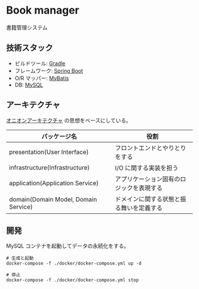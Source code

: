 # Book manager

書籍管理システム

## 技術スタック

- ビルドツール: [Gradle](https://docs.gradle.org)
- フレームワーク: [Spring Boot](https://spring.io/projects/spring-boot)
- O/R マッパー: [MyBatis](https://mybatis.org/mybatis-3/ja/)
- DB: [MySQL](https://www.mysql.com/jp/)

## アーキテクチャ

[オニオンアーキテクチャ](https://jeffreypalermo.com/2008/07/the-onion-architecture-part-1/) の思想をベースにしている。

| パッケージ名                               | 役割                   |
|--------------------------------------|----------------------|
| presentation(User Interface)         | フロントエンドとやりとりをする      |
| infrastructure(Infrastructure)       | I/O に関する実装を担う        |
| application(Application Service)     | アプリケーション固有のロジックを表現する |
| domain(Domain Model, Domain Service) | ドメインに関する状態と振る舞いを定義する |

## 開発

MySQL コンテナを起動してデータの永続化をする。

```shell
# 生成と起動
docker-compose -f ./docker/docker-compose.yml up -d

# 停止
docker-compose -f ./docker/docker-compose.yml stop
```
